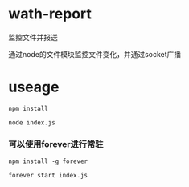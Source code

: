 # wath-report

监控文件并报送

通过node的文件模块监控文件变化，并通过socket广播

# useage

` npm install `

` node index.js `
### 可以使用forever进行常驻

` npm install -g forever `

` forever start index.js `
